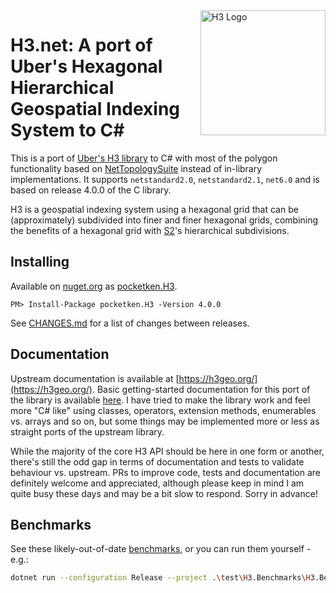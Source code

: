 <img align="right" src="https://uber.github.io/img/h3Logo-color.svg" alt="H3 Logo" width="200">

# H3.net: A port of Uber's Hexagonal Hierarchical Geospatial Indexing System to C#
This is a port of [Uber's H3 library](https://github.com/uber/h3) to C# with most of the polygon functionality based on [NetTopologySuite](http://nettopologysuite.github.io/NetTopologySuite/index.html) instead of in-library implementations.  It supports `netstandard2.0`, `netstandard2.1`, `net6.0` and is based on release 4.0.0 of the C library.

H3 is a geospatial indexing system using a hexagonal grid that can be (approximately) subdivided into finer and finer hexagonal grids, combining the benefits of a hexagonal grid with [S2](https://code.google.com/archive/p/s2-geometry-library/)'s hierarchical subdivisions.

## Installing
Available on [nuget.org](https://nuget.org) as [pocketken.H3](https://www.nuget.org/packages/pocketken.H3/).

```
PM> Install-Package pocketken.H3 -Version 4.0.0
```

See [CHANGES.md](CHANGES.md) for a list of changes between releases.

## Documentation
Upstream documentation is available at [https://h3geo.org/](https://h3geo.org/).  Basic getting-started documentation for this port of the library is available [here](docs/basic-usage.md).  I have tried to make the library work and feel more "C# like" using classes, operators, extension methods, enumerables vs. arrays and so on, but some things may be implemented more or less as straight ports of the upstream library.

While the majority of the core H3 API should be here in one form or another, there's still the odd gap in terms of documentation and tests to validate behaviour vs. upstream.  PRs to improve code, tests and documentation are definitely welcome and appreciated, although please keep in mind I am quite busy these days and may be a bit slow to respond.  Sorry in advance!

## Benchmarks
See these likely-out-of-date [benchmarks](docs/benchmarks.md), or you can run  them yourself - e.g.:

```sh
dotnet run --configuration Release --project .\test\H3.Benchmarks\H3.Benchmarks.csproj --join --framework net6.0
```

